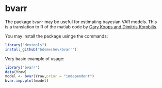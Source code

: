 bvarr
=====

The package `bvarr` may be useful for estimating bayesian VAR models.
This is a translation to R of the matlab code by [Gary Koops and Dimitris Korobilis](http://personal.strath.ac.uk/gary.koop/bayes_matlab_code_by_koop_and_korobilis.html).

You may install the package usinge the commands:
```R
library("devtools")
install_github("bdemeshev/bvarr")
```

Very basic example of usage:
```R
library("bvarr")
data(Yraw)
model <- bvar(Yraw,prior = "independent")
bvar.imp.plot(model)
```
